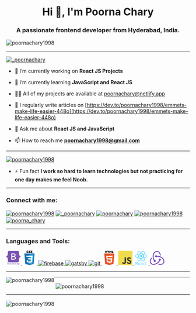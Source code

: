 <h1 align="center">Hi 👋, I'm Poorna Chary</h1>
<h3 align="center">A passionate frontend developer from Hyderabad, India.</h3>

<p align="left"> <img src="https://komarev.com/ghpvc/?username=poornachary1998&label=Profile%20views&color=0e75b6&style=flat" alt="poornachary1998" /> </p>
<hr>
<p align="left"> <a href="https://twitter.com/_poornachary" target="blank"><img src="https://img.shields.io/twitter/follow/_poornachary?logo=twitter&style=for-the-badge" alt="_poornachary" /></a> </p>

- 🔭 I’m currently working on **React JS Projects**

- 🌱 I’m currently learning **JavaScript and React JS**

- 👨‍💻 All of my projects are available at [poornachary@netlify.app](poornachary@netlify.app)

- 📝 I regularly write articles on [https://dev.to/poornachary1998/emmets-make-life-easier-448o](https://dev.to/poornachary1998/emmets-make-life-easier-448o)

- 💬 Ask me about **React JS and JavaScript**

- 📫 How to reach me **poornachary1998@gmail.com**
<hr>
<p align="left"> <a href="https://github.com/ryo-ma/github-profile-trophy"><img src="https://github-profile-trophy.vercel.app/?username=poornachary1998" alt="poornachary1998" /></a> </p>


- ⚡ Fun fact **I work so hard to learn technologies but not practicing for one day makes me feel Noob.**
<hr>
<h3 align="left">Connect with me:</h3>
<p align="left">
<a href="https://dev.to/poornachary1998" target="blank"><img align="center" src="https://raw.githubusercontent.com/rahuldkjain/github-profile-readme-generator/master/src/images/icons/Social/devto.svg" alt="poornachary1998" height="30" width="40" /></a>
<a href="https://twitter.com/_poornachary" target="blank"><img align="center" src="https://raw.githubusercontent.com/rahuldkjain/github-profile-readme-generator/master/src/images/icons/Social/twitter.svg" alt="_poornachary" height="30" width="40" /></a>
<a href="https://linkedin.com/in/poornachary" target="blank"><img align="center" src="https://raw.githubusercontent.com/rahuldkjain/github-profile-readme-generator/master/src/images/icons/Social/linked-in-alt.svg" alt="poornachary" height="30" width="40" /></a>
<a href="https://codesandbox.com/poornachary1998" target="blank"><img align="center" src="https://raw.githubusercontent.com/rahuldkjain/github-profile-readme-generator/master/src/images/icons/Social/codesandbox.svg" alt="poornachary1998" height="30" width="40" /></a>
<a href="https://instagram.com/poorna_chary" target="blank"><img align="center" src="https://raw.githubusercontent.com/rahuldkjain/github-profile-readme-generator/master/src/images/icons/Social/instagram.svg" alt="poorna_chary" height="30" width="40" /></a>
</p>
<hr>
<h3 align="left">Languages and Tools:</h3>
<p align="left"> <a href="https://getbootstrap.com" target="_blank" rel="noreferrer"> <img src="https://raw.githubusercontent.com/devicons/devicon/master/icons/bootstrap/bootstrap-plain-wordmark.svg" alt="bootstrap" width="40" height="40"/> </a> <a href="https://www.w3schools.com/css/" target="_blank" rel="noreferrer"> <img src="https://raw.githubusercontent.com/devicons/devicon/master/icons/css3/css3-original-wordmark.svg" alt="css3" width="40" height="40"/> </a> <a href="https://firebase.google.com/" target="_blank" rel="noreferrer"> <img src="https://www.vectorlogo.zone/logos/firebase/firebase-icon.svg" alt="firebase" width="40" height="40"/> </a> <a href="https://www.gatsbyjs.com/" target="_blank" rel="noreferrer"> <img src="https://www.vectorlogo.zone/logos/gatsbyjs/gatsbyjs-icon.svg" alt="gatsby" width="40" height="40"/> </a> <a href="https://git-scm.com/" target="_blank" rel="noreferrer"> <img src="https://www.vectorlogo.zone/logos/git-scm/git-scm-icon.svg" alt="git" width="40" height="40"/> </a> <a href="https://www.w3.org/html/" target="_blank" rel="noreferrer"> <img src="https://raw.githubusercontent.com/devicons/devicon/master/icons/html5/html5-original-wordmark.svg" alt="html5" width="40" height="40"/> </a> <a href="https://developer.mozilla.org/en-US/docs/Web/JavaScript" target="_blank" rel="noreferrer"> <img src="https://raw.githubusercontent.com/devicons/devicon/master/icons/javascript/javascript-original.svg" alt="javascript" width="40" height="40"/> </a> <a href="https://reactjs.org/" target="_blank" rel="noreferrer"> <img src="https://raw.githubusercontent.com/devicons/devicon/master/icons/react/react-original-wordmark.svg" alt="react" width="40" height="40"/> </a> <a href="https://redux.js.org" target="_blank" rel="noreferrer"> <img src="https://raw.githubusercontent.com/devicons/devicon/master/icons/redux/redux-original.svg" alt="redux" width="40" height="40"/> </a> </p>
<hr>
<p><img align="left" src="https://github-readme-stats.vercel.app/api/top-langs?username=poornachary1998&show_icons=true&locale=en&layout=compact" alt="poornachary1998" /></p>
<hr>
<p>&nbsp;<img align="center" src="https://github-readme-stats.vercel.app/api?username=poornachary1998&show_icons=true&locale=en" alt="poornachary1998" /></p>
<hr>
<p><img align="center" src="https://github-readme-streak-stats.herokuapp.com/?user=poornachary1998&" alt="poornachary1998" /></p>

